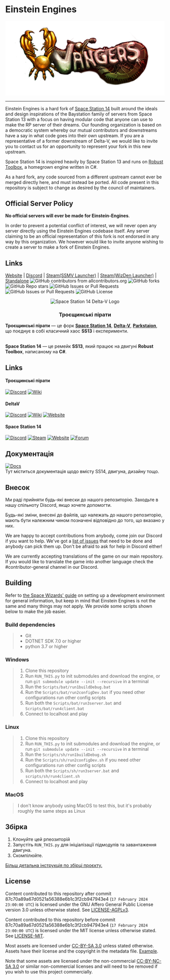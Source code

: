 # Einstein Engines

<p align="center"><img src="https://raw.githubusercontent.com/Simple-Station/Einstein-Engines/master/Resources/Textures/Logo/splashlogo.png" width="512px" /></p>

---

Einstein Engines is a hard fork of [Space Station 14](https://github.com/space-wizards/space-station-14) built around the ideals and design inspirations of the Baystation family of servers from Space Station 13 with a focus on having modular code that anyone can use to make the RP server of their dreams.
Our founding organization is based on a democratic system whereby our mutual contributors and downstreams have a say in what code goes into their own upstream.
If you are a representative of a former downstream of Delta-V, we would like to invite you to contact us for an opportunity to represent your fork in this new upstream.

Space Station 14 is inspired heavily by Space Station 13 and runs on [Robust Toolbox](https://github.com/space-wizards/Robust-Toolbox), a homegrown engine written in C#.

As a hard fork, any code sourced from a different upstream cannot ever be merged directly here, and must instead be ported.
All code present in this repository is subject to change as desired by the council of maintainers.

## Official Server Policy

**No official servers will ever be made for Einstein-Engines**.

In order to prevent a potential conflict of interest, we will never open any server directly using the Einstein Engines codebase itself.
Any server claiming to be an official representation of this fork is not endorsed in any way by this organization.
We however would like to invite anyone wishing to create a server to make a fork of Einstein Engines.

## Links

[Website](https://simplestation.org) | [Discord](https://discord.gg/X4QEXxUrsJ) | [Steam(SSMV Launcher)](https://store.steampowered.com/app/2585480/Space_Station_Multiverse/) | [Steam(WizDen Launcher)](https://store.steampowered.com/app/1255460/Space_Station_14/) | [Standalone](https://spacestationmultiverse.com/downloads/)
![GitHub contributors from allcontributors.org](https://img.shields.io/github/contributors/SpaceCowboyServer/Pirate?style=for-the-badge)
![GitHub forks](https://img.shields.io/github/forks/SpaceCowboyServer/Pirate?style=for-the-badge)
![GitHub Repo stars](https://img.shields.io/github/stars/SpaceCowboyServer/Pirate?style=for-the-badge)
![GitHub Issues or Pull Requests](https://img.shields.io/github/issues/SpaceCowboyServer/Pirate?style=for-the-badge)
![GitHub Issues or Pull Requests](https://img.shields.io/github/issues-pr/SpaceCowboyServer/Pirate?style=for-the-badge)
![GitHub License](https://img.shields.io/github/license/SpaceCowboyServer/Pirate?style=for-the-badge)

<p align="center"> <img alt="Space Station 14 Delta-V Logo" width="128" height="128" src="https://github.com/SpaceCowboyServer/Pirate/assets/115815982/3ac6bc71-d9b9-4af5-ab01-dd621f99730e" /></p>

<h3 align="center">Троєщинські пірати</h3>
<strong>Троєщинські пірати</strong> — це форк   <a href="https://github.com/space-wizards/space-station-14"><strong>Space Station 14</strong></a>, <a href="https://github.com/DeltaV-Station/Delta-v"><strong>Delta-V</strong></a>, <a href="https://github.com/Simple-Station/Parkstation"><strong>Parkstaion</strong></a>, що поєднує в собі класичний хаос <strong>SS13</strong> і експерименти.

<br /><strong>Space Station 14</strong> — це ремейк <strong>SS13</strong>, який працює на двигуні <strong>Robust Toolbox</strong>, написаному на <strong>C#</strong>.


## Links
#### Троєщинські пірати
[![Discord][discord-shield]][discord-url]
[![Wiki][wiki-shield]][wiki-url]
#### DeltaV
[![Discord][discord-shield]][discord-url-delta]
[![Wiki][wiki-shield]][wiki-url-delta]
[![Website][website-shield]][website-url-delta]
#### Space Station 14
[![Discord][discord-shield]][discord-url-ss14]
[![Steam][steam-shield]][steam-url]
[![Website][website-shield]][website-url-ss14]
[![Forum][forum-shield]][forum-url]

## Документація
[![Docs][docs-shield]][docs-url]
<br/>Тут міститься документація щодо вмісту SS14, двигуна, дизайну тощо.

 ## Внесок

Ми раді прийняти будь-які внески до нашого репозиторію. Заходьте в нашу спільноту Discord, якщо хочете допомогти.

Будь-які зміни, внесені до файлів, що належать до нашого репозиторію, мають бути належним чином позначені відповідно до того, що вказано у них.

We are happy to accept contributions from anybody, come join our Discord if you want to help.
We've got a [list of issues](https://github.com/Simple-Station/Einstein-Engines/issues) that need to be done and anybody can pick them up. Don't be afraid to ask for help in Discord either!

We are currently accepting translations of the game on our main repository.
If you would like to translate the game into another language check the #contributor-general channel in our Discord.

## Building

Refer to [the Space Wizards' guide](https://docs.spacestation14.com/en/general-development/setup/setting-up-a-development-environment.html) on setting up a development environment for general information, but keep in mind that Einstein Engines is not the same and many things may not apply.
We provide some scripts shown below to make the job easier.

### Build dependencies

> - Git
> - DOTNET SDK 7.0 or higher
> - python 3.7 or higher


### Windows

> 1. Clone this repository
> 2. Run `RUN_THIS.py` to init submodules and download the engine, or run `git submodule update --init --recursive` in a terminal
> 3. Run the `Scripts/bat/run1buildDebug.bat`
> 4. Run the `Scripts/bat/run2configDev.bat` if you need other configurations run other config scripts
> 5. Run both the `Scripts/bat/run3server.bat` and `Scripts/bat/run4client.bat`
> 6. Connect to localhost and play

### Linux

> 1. Clone this repository
> 2. Run `RUN_THIS.py` to init submodules and download the engine, or run `git submodule update --init --recursive` in a terminal
> 3. Run the `Scripts/sh/run1buildDebug.sh`
> 4. Run the `Scripts/sh/run2configDev.sh` if you need other configurations run other config scripts
> 5. Run both the `Scripts/sh/run3server.bat` and `scripts/sh/run4client.sh`
> 6. Connect to localhost and play

### MacOS

> I don't know anybody using MacOS to test this, but it's probably roughly the same steps as Linux
## Збірка

1. Клонуйте цей рпеозиторій
2. Запустіть `RUN_THIS.py` для ініціалізації підмодулів та завантаження двигуна.
3. Скомпілюйте.

[Більш детальна інструкція по збірці проєкту.](https://docs.spacestation14.com/en/general-development/setup.html)

## License

Content contributed to this repository after commit 87c70a89a67d0521a56388e6b1c3f2cb947943e4 (`17 February 2024 23:00:00 UTC`) is licensed under the GNU Affero General Public License version 3.0 unless otherwise stated.
See [LICENSE-AGPLv3](https://github.com/Simple-Station/Einstein-Engines/blob/master/LICENSE-AGPLv3.txt).

Content contributed to this repository before commit 87c70a89a67d0521a56388e6b1c3f2cb947943e4 (`17 February 2024 23:00:00 UTC`) is licensed under the MIT license unless otherwise stated.
See [LICENSE-MIT](https://github.com/Simple-Station/Einstein-Engines/blob/master/LICENSE-MIT.txt).

Most assets are licensed under [CC-BY-SA 3.0](https://creativecommons.org/licenses/by-sa/3.0/) unless stated otherwise. Assets have their license and the copyright in the metadata file.
[Example](https://github.com/Simple-Station/Einstein-Engines/blob/master/Resources/Textures/Objects/Tools/crowbar.rsi/meta.json).

Note that some assets are licensed under the non-commercial [CC-BY-NC-SA 3.0](https://creativecommons.org/licenses/by-nc-sa/3.0/) or similar non-commercial licenses and will need to be removed if you wish to use this project commercially.

[discord-shield]: https://img.shields.io/badge/Discord-%23404783?style=flat&logo=discord&logoColor=%23FFFFFF
[discord-url]: https://discord.com/invite/CrAaSgnQZR
[discord-url-delta]: https://go.delta-v.org/AtDxv
[discord-url-ss14]: https://discord.ss14.io/

[wiki-shield]: https://img.shields.io/badge/Wiki-%23e06c56?style=flat&logo=gitbook&logoColor=%23ffffff
[wiki-url]: https://spacestation14.org.ua
[wiki-url-delta]: https://wiki.delta-v.org/view/Main_Page

[website-shield]: https://img.shields.io/badge/Website-%2359d917?style=flat&logo=googleearth&logoColor=%23ffffff
[website-url-delta]: https://delta-v.org/
[website-url-ss14]: https://spacestation14.io/

[forum-shield]: https://img.shields.io/badge/Forum-%23fa42ff?style=flat
[forum-url]: https://forum.spacestation14.io/

[steam-shield]: https://img.shields.io/badge/Steam-%231b2838?style=flat&logo=steam
[steam-url]: https://store.steampowered.com/app/1255460/Space_Station_14/

[docs-shield]: https://img.shields.io/badge/Docs-%234285F4?style=flat&logo=googledocs&logoColor=%23FFFFFF
[docs-url]: https://docs.spacestation14.io/
